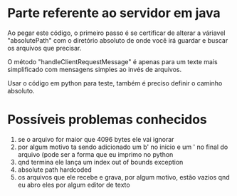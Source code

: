 # Parte referente ao servidor em java

Ao pegar este código, o primeiro passo é se certificar de alterar a váriavel "absolutePath" 
com o diretório absoluto de onde você irá guardar e buscar os arquivos que precisar.

O método "handleClientRequestMessage" é apenas para um texte mais simplificado com mensagens 
simples ao invés de arquivos.

Usar o código em python para teste, também é preciso definir o caminho absoluto.

# Possíveis problemas conhecidos

1) se o arquivo for maior que 4096 bytes ele vai ignorar
2) por algum motivo ta sendo adicionado um b' no inicio e um ' no final do arquivo (pode ser a forma que eu imprimo no python
3) qnd termina ele lança um index out of bounds exception
4) absolute path hardcoded
5) os arquivos que ele recebe e grava, por algum motivo, estão vazios qnd eu abro eles por algum editor de texto
